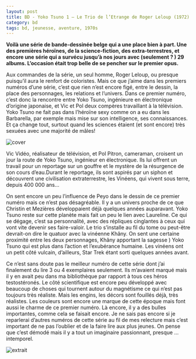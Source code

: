 ```yaml
---
layout: post
title: BD - Yoko Tsuno 1 – Le Trio de l’Etrange de Roger Leloup (1972)
category: bd
tags: bd, jeunesse, aventure, 1970s
---
```


**Voilà une série de bande-dessinée belge qui a une place bien à part. Une des premières héroïnes, de la science-fiction, des extra-terrestres, et encore une série qui a survécu jusqu’à nos jours avec (seulement ? ) 29 albums. L’occasion était trop belle de se pencher sur le premier opus.**

Aux commandes de la série, un seul homme, Roger Leloup, ou presque puisqu’il aura le renfort de coloristes. Mais ce que j’aime dans les premiers numéros d’une série, c’est que rien n’est encore figé, entre le dessin, la place des personnages, les relations et l’univers. Dans ce premier numéro, c’est donc la rencontre entre Yoko Tsuno, ingénieure en électronique d’origine japonaise, et Vic et Pol deux compères travaillant à la télévision. Yoko Tsuno ne fait pas dans l’héroïne sexy comme on a eu dans les Barbarella, par exemple mais mise sur son intelligence, ses connaissances. Et ça change tout, surtout quand les sciences étaient (et sont encore) très sexuées avec une majorité de mâles!

![cover](https://cheziceman.files.wordpress.com/2020/05/yokotsuno1-1.jpg)

Vic Vidéo, réalisateur de télévision, et Pol Pitron, cameraman, croisent un jour la route de Yoko Tsuno, ingénieur en électronique. Ils lui offrent un travail pour un reportage sur un gouffre et le mystère de la résurgence de son cours d’eau.Durant le reportage, ils sont aspirés par un siphon et découvrent une civilisation extraterrestre, les Vinéens, qui vivent sous terre, depuis 400 000 ans…

On sent encore un peu l’influence de Peyo dans le dessin de ce premier numéro mais ce n’est pas désagréable. Il y a un univers proche de ce que Christin et Mezières développaient déjà quelques années auparavant. Yoko Tsuno reste sur cette planète mais fait un peu le lien avec Laureline. Ce qui se dégage, c’est sa personnalité, avec des répliques cinglantes à ceux qui vont vite devenir ses faire-valoir. Le trio s’installe au fil du tome ou peut-être devrait-on dire le quatuor avec la vinéenne Khâny. On sent une certaine proximité entre les deux personnages, Khâny apportant la sagesse ) Yoko Tsuno qui est plus dans l’action et l’exubérance humaine. Les vinéens ont un petit côté vulcain, d’ailleurs, Star Trek étant sorti quelques années avant.

Ce n’est sans doute pas le meilleur numéro de cette série dont j’ai finalement du lire 3 ou 4 exemplaires seulement. Ils m’avaient marqué mais il y en avait peu dans ma bibliothèque par rapport à tous ces héros testostéronés. Le côté scientifique est encore peu développé avec beaucoup de choses qui tournent autour du magnétisme ce qui n’est pas toujours très réaliste. Mais les engins, les décors sont fouillés déjà, très réalistes. Les couleurs sont encore une marque de cette époque mais font aussi le charme de ce premier numéro. Là encore, il y a des bulles importantes, comme cela se faisait encore. Je ne sais pas encore si je reparlerai d’autres numéros de cette série au fil de mes relecture mais c’est important de ne pas l’oublier et de la faire lire aux plus jeunes. On pense que c’est démodé mais il y a tout un imaginaire passionnant, presque … intemporel.

![extrait](https://cheziceman.files.wordpress.com/2020/05/yokotsuno1-2.jpg)


